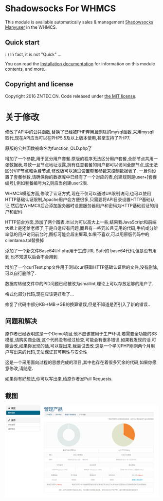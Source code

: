 # Shadowsocks For WHMCS

This module is available automatically sales & management [Shadowsocks Manyuser](https://github.com/mengskysama/shadowsocks/tree/manyuser) in the WHMCS.

## Quick start

: ) In fact, it is not "Quick" ...

You can read the [Installation documentation](https://www.zntec.cn/archives/whmcs-ss-module.html) for information on this module contents, and more.

## Copyright and license

Copyright 2016 ZNTEC.CN. Code released under [the MIT license](https://github.com/babytomas/Shadowsocks-For-WHMCS/blob/master/LICENSE).

# 关于修改

修改了API中的公共函数,替换了已经被PHP弃用且删除的mysql函数,采用mysqli取代,现在API应当可以在PHP5.5及以上版本使用,甚至支持了PHP7.

原版的公共函数被命名为function_OLD.php了

增加了一个参数,用于区分用户套餐.原版的程序无法区分用户套餐,全部节点共用一张数据表,导致一旦节点地址泄露,拥有任意套餐的用户都可以访问全部节点,这无法区分VIP节点和免费节点,修改版可以通过设置套餐参数来控制数据表了.
一旦你设置了套餐参数,请确保你的数据库中已经有了一个对应的表,创建规则是user+[套餐编号],例如套餐编号为2,则应当创建user2表.

WHMCS模组方面,修改了认证方式,现在不仅可以通过UA限制访问,也可以使用HTTP基础认证限制,Apache用户会方便很多,只需要将API目录设置HTTP基础认证,然后在WHMCS后台添加服务器时设置服务器用户和密码为HTTP基础验证的用户和密码.

HTTP前台方面,添加了两个图表,本以为可以高大上一些,结果我JavaScript和前端大抵上是还给老师了,于是自适应有问题,而且有一些冗长且无用的代码,手机或分辨率低的用户访问前台时,图标可能会超出屏幕,如果不喜欢,可以用原版代码中的clientarea.tpl替换掉

添加了一个新文件Base64Url.php用于生成URL Safe的 base64代码,但是没有用到,也不知道以后会不会用到.

增加了一个curlTest.php文件用于测试curl获取HTTP基础认证后的文件,没有删除,可以自行删除了.

数据库转储文件中的PID问题已经被改为smallint,理论上可以存放足够的用户了.

格式化部分代码,现在应该更好看了...

修复了代码中部分KB->MB->GB的换算错误,但是不知道是否引入了新的错误..

## 问题和解决

原作者已经表明这是一个Demo项目,他不应该被用于生产环境,若需要全功能的SS模组,请购买商业版,这个代码没有经过检查,可能会有很多错误,如果我发现的话,可能会改,如果你发现的话,可以提出来,我尝试去改.这是一个学习PHP刚刚两个月用户写出来的代码,无法保证其可用性与安全性

这是一个采用面向过程的思想完成的项目,其中也存在着很多冗余的代码,如果你愿意修改,请随意.

如果你有好想法,你可以写出来,给原作者发Pull Requests.

## 截图

![前台面板](https://raw.githubusercontent.com/ACGunion/Shadowsocks-For-WHMCS/master/screenshot.jpg)

